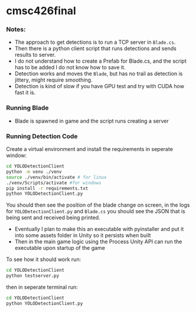 # cmsc426final

### Notes:
- The approach to get detections is to run a TCP server in `Blade.cs`.
- Then there is a python client script that runs detections and sends results to server.
- I do not understand how to create a Prefab for Blade.cs, and the script has to be added I do not know how to save it.
- Detection works and moves the `Blade`, but has no trail as detection is jittery, might require smoothing.
- Detection is kind of slow if you have GPU test and try with CUDA how fast it is.

### Running Blade
- Blade is spawned in game and the script runs creating a server

### Running Detection Code
Create a virtual environment and install the requirements in seperate window:

```bash
cd YOLODetectionClient
python -m venv ./venv
source ./venv/bin/activate # for linux
./venv/Scripts/activate #for windows 
pip install -r requirements.txt
python YOLODetectionClient.py
```

You should then see the position of the blade change on screen, in the logs for `YOLODetectionClient.py` and `Blade.cs` you should see the JSON that is being sent and received being printed.



- Eventually I plan to make this an executable with pyinstaller and put it into some assets folder in Unity so it persists when built
- Then in the main game logic using the Process Unity API can run the executable upon startup of the game

To see how it should work run:
```bash
cd YOLODetectionClient
python testserver.py
```
then in seperate terminal run:
```bash
cd YOLODetectionClient
python YOLODetectionClient.py
```